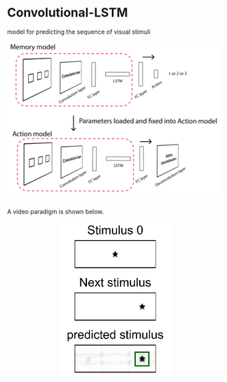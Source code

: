 # Convolutional-LSTM
model for predicting the sequence of visual stimuli



<img align="center" src='https://github.com/ZHANGneuro/Convolutional-LSTM/blob/main/model%20architecture.png' width='500'>
<br /><br />


A video paradigm is shown below.
<p align="center"> 
<img src="https://github.com/ZHANGneuro/Convolutional-LSTM/blob/main/convolutional_lstm_demo.gif">
</p>
<br /> <br /> 


